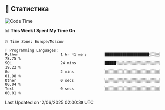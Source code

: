 ##  🐘 Статистика
<!--START_SECTION:waka-->
![Code Time](http://img.shields.io/badge/Code%20Time-2%20hrs%209%20mins-blue)

📊 **This Week I Spent My Time On** 

```text
🕑︎ Time Zone: Europe/Moscow

💬 Programming Languages: 
Python                   1 hr 41 mins        ████████████████████░░░░░   78.75 % 
SQL                      24 mins             █████░░░░░░░░░░░░░░░░░░░░   19.22 % 
Go                       2 mins              ░░░░░░░░░░░░░░░░░░░░░░░░░   01.98 % 
Other                    0 secs              ░░░░░░░░░░░░░░░░░░░░░░░░░   00.04 % 
Text                     0 secs              ░░░░░░░░░░░░░░░░░░░░░░░░░   00.01 % 
```


 Last Updated on 12/06/2025 02:00:39 UTC
<!--END_SECTION:waka-->


